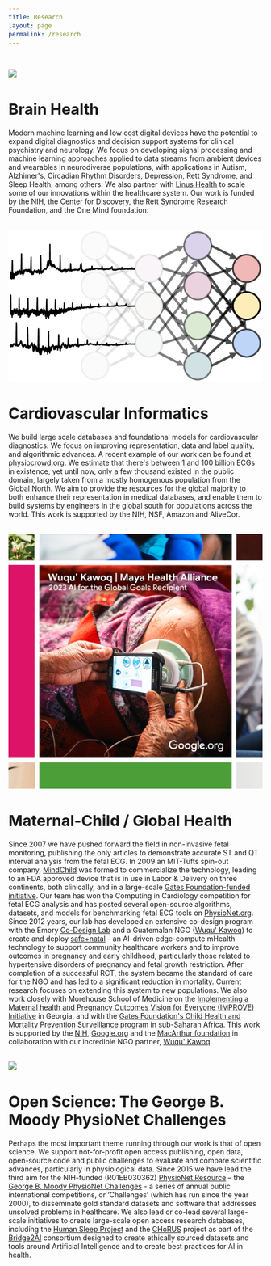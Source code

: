 ```yaml
---
title: Research
layout: page
permalink: /research
---
```


<br>
<html>
  <head>
    <title>Brain Health</title>
  </head>
  <style>
  .container {
    display: fix;
    align-items: right;
    justify-content: center;
  }
  
  img {
    max-width: 50%;
    max-height:50%;
    float: left;
    padding-right: 20px;
    padding-bottom: 5px;
  }
  </style>
  <body>
    <div class="container">
      <div class="image">
        <img src="/research/all_projects/Zifan_eye_track.gif">
      </div>
    </div>
  </body>
</html>

<h1 style="text-align: left; font-size: 30px"><strong>Brain Health</strong></h1>
<p>Modern machine learning and low cost digital devices have the potential to expand digital diagnostics and decision support systems for clinical psychiatry and neurology. We focus on developing signal processing and machine learning approaches applied to data streams from ambient devices and wearables in neurodiverse populations, with applications in Autism, Alzhimer's, Circadian Rhythm Disorders, Depression, Rett Syndrome, and Sleep Health, among others. We also partner with <a href="https://linushealth.com/press-releases/emory-healthcare-engages-linus-health-on-initiative-to-expand-early-detection-of-alzheimers-disease-and-other-dementias">Linus Health</a> to scale some of our innovations within the healthcare system. Our work is funded by the NIH, the Center for Discovery, the Rett Syndrome Research Foundation, and the One Mind foundation.</p>

<br>
  <body>
    <div class="container">
      <div class="image">
        <img src="/research/all_projects/ecg-ml.jpg">
      </div>
    </div>
  </body>

<h1 style="text-align: left; font-size: 30px"><strong>Cardiovascular Informatics</strong></h1>
<p>We build large scale databases and foundational models for cardiovascular diagnostics. We focus on improving representation, data and label quality, and algorithmic advances. A recent example of our work can be found at <a href="https://physiocrowd.emory.edu/login">physiocrowd.org</a>. We estimate that there's between 1 and 100 billion ECGs in existence, yet until now, only a few thousand existed in the public domain, largely taken from a mostly homogenous population from the Global North. We aim to provide the resources for the global majority to both enhance their representation in medical databases, and enable them to build systems by engineers in the global south for populations across the world. This work is supported by the NIH, NSF, Amazon and AliveCor.</p>

<br>
  <body>
    <div class="container">
      <div class="image">
        <img src="/research/all_projects/unga_wuqu-kawoq_featurecard.jpg">
      </div>
    </div>
  </body>

<h1 style="text-align: left; font-size: 30px"><strong>Maternal-Child / Global Health</strong></h1>
<p>Since 2007 we have pushed forward the field in non-invasive fetal monitoring, publishing the only articles to demonstrate accurate ST and QT interval analysis from the fetal ECG. In 2009 an MIT-Tufts spin-out company, <a href="https://mindchild.com/">MindChild</a> was formed to commercialize the technology, leading to an FDA approved device that is in use in Labor & Delivery on three continents, both clinically, and in a large-scale <a href="https://www.mindchild.com/assets/28prp112040-mindchild-labor-sites-pr.pdf">Gates Foundation-funded initiative</a>. Our team has won the Computing in Cardiology competition for fetal ECG analysis and has posted several open-source algorithms, datasets, and models for benchmarking fetal ECG tools on <a href="https://physionet.org/">PhysioNet.org</a>. Since 2012 years, our lab has developed an extensive co-design program with the Emory <a href="https://codesign.emory.edu/">Co-Design Lab</a> and a Guatemalan NGO (<a href="https://www.wuqukawoq.org/">Wuqu' Kawoq</a>) to create and deploy <a href="https://safenatal.org/">safe+natal</a> - an AI-driven edge-compute mHealth technology to support community healthcare workers and to improve outcomes in pregnancy and early childhood, particularly those related to hypertensive disorders of pregnancy and fetal growth restriction. After completion of a successful RCT, the system became the standard of care for the NGO and has led to a significant reduction in mortality. Current research focuses on extending this system to new populations. We also work closely with Morehouse School of Medicine on the <a href="https://georgiactsa.org/news-events/news/2021/discovery/georgia-improve/index.html">Implementing a Maternal health and Pregnancy Outcomes Vision for Everyone (IMPROVE) Initiative</a> in Georgia, and with the <a href="https://globalhealth.emory.edu/programs/champs.html">Gates Foundation's Child Health and Mortality Prevention Surveillance program</a> in sub-Saharan Africa. This work is supported by the <a href="https://www.nichd.nih.gov/newsroom/news/091421-mobile_health_solutions">NIH</a>, <a href="https://news.emory.edu/stories/2023/09/hs_google_safe_natal_grant_12-09-2023/story.html">Google.org</a> and the <a href="https://www.leverforchange.org/challenges/explore-challenges/maternal-infant-health-award/delivering-safer-births-connecting-indigenous-mothers-midwives-navigators-and-hospitals-in-guatemala/">MacArthur foundation</a> in collaboration with our incredible NGO partner, <a href="https://www.wuqukawoq.org/">Wuqu' Kawoq</a>.</p>

<br>
  <body>
    <div class="container">
      <div class="image">
        <img src="/research/all_projects/physionet_submissions.gif">
      </div>
    </div>
  </body>

<h1 style="text-align: left; font-size: 30px"><strong>Open Science: The George B. Moody PhysioNet Challenges</strong></h1>
<p>Perhaps the most important theme running through our work is that of open science. We support not-for-profit open access publishing, open data, open-source code and public challenges to evaluate and compare scientific advances, particularly in physiological data. Since 2015 we have lead the third aim for the NIH-funded (R01EB030362) <a href="https://physionet.org/">PhysioNet Resource</a> – the <a href="https://moody-challenge.physionet.org/">George B. Moody PhysioNet Challenges</a> - a series of annual public international competitions, or ‘Challenges’ (which has run since the year 2000), to disseminate gold standard datasets and software that addresses unsolved problems in healthcare. We also lead or co-lead several large-scale initiatives to create large-scale open access research databases, including the <a href="https://bdsp.io/content/hsp/2.0/">Human Sleep Project</a> and the <a href="https://chorus4ai.org/">CHoRUS</a> project as part of the <a href="https://bridge2ai.org/chorus">Bridge2AI</a> consortium designed to create ethically sourced datasets and tools around Artificial Intelligence and to create best practices for AI in health.</p>


